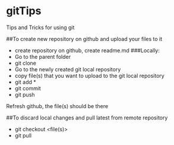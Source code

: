 # gitTips
Tips and Tricks for using git

##To create new repository on github and upload your files to it
- create repository on github, create readme.md
###Locally:
- Go to the parent folder
- git clone <url>
- Go to the newly created git local repository
- copy file(s) that you want to upload to the git local repository 
- git add *
- git commit
- git push

Refresh github, the file(s) should be there

##To discard local changes and pull latest from remote repository
- git checkout <file(s)>
- git pull
